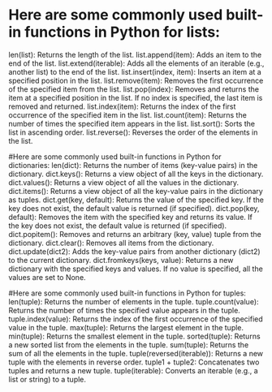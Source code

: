 # Here are some commonly used built-in functions in Python for lists:
len(list): Returns the length of the list.
list.append(item): Adds an item to the end of the list.
list.extend(iterable): Adds all the elements of an iterable (e.g., another list) to the end of the list.
list.insert(index, item): Inserts an item at a specified position in the list.
list.remove(item): Removes the first occurrence of the specified item from the list.
list.pop(index): Removes and returns the item at a specified position in the list. If no index is specified, the last item is removed and returned.
list.index(item): Returns the index of the first occurrence of the specified item in the list.
list.count(item): Returns the number of times the specified item appears in the list.
list.sort(): Sorts the list in ascending order.
list.reverse(): Reverses the order of the elements in the list.

#Here are some commonly used built-in functions in Python for dictionaries:
len(dict): Returns the number of items (key-value pairs) in the dictionary.
dict.keys(): Returns a view object of all the keys in the dictionary.
dict.values(): Returns a view object of all the values in the dictionary.
dict.items(): Returns a view object of all the key-value pairs in the dictionary as tuples.
dict.get(key, default): Returns the value of the specified key. If the key does not exist, the default value is returned (if specified).
dict.pop(key, default): Removes the item with the specified key and returns its value. If the key does not exist, the default value is returned (if specified).
dict.popitem(): Removes and returns an arbitrary (key, value) tuple from the dictionary.
dict.clear(): Removes all items from the dictionary.
dict.update(dict2): Adds the key-value pairs from another dictionary (dict2) to the current dictionary.
dict.fromkeys(keys, value): Returns a new dictionary with the specified keys and values. If no value is specified, all the values are set to None.

#Here are some commonly used built-in functions in Python for tuples:
len(tuple): Returns the number of elements in the tuple.
tuple.count(value): Returns the number of times the specified value appears in the tuple.
tuple.index(value): Returns the index of the first occurrence of the specified value in the tuple.
max(tuple): Returns the largest element in the tuple.
min(tuple): Returns the smallest element in the tuple.
sorted(tuple): Returns a new sorted list from the elements in the tuple.
sum(tuple): Returns the sum of all the elements in the tuple.
tuple(reversed(iterable)): Returns a new tuple with the elements in reverse order.
tuple1 + tuple2: Concatenates two tuples and returns a new tuple.
tuple(iterable): Converts an iterable (e.g., a list or string) to a tuple.
